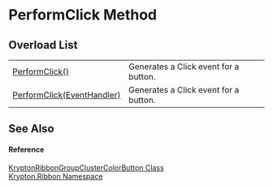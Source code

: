 # PerformClick Method


## Overload List
<table>
<tr>
<td><a href="2e747cee-a173-968e-7e76-1a485aa7b075.md">PerformClick()</a></td>
<td>Generates a Click event for a button.</td></tr>
<tr>
<td><a href="2d9eb2c4-15e3-3b3e-aa3c-10d4d21fdf3e.md">PerformClick(EventHandler)</a></td>
<td>Generates a Click event for a button.</td></tr>
</table>

## See Also


#### Reference
<a href="11637402-9f93-e6c3-d391-f6486719dd91.md">KryptonRibbonGroupClusterColorButton Class</a>  
<a href="1e9bc734-cff9-e9b8-f013-94cdac669794.md">Krypton.Ribbon Namespace</a>  
